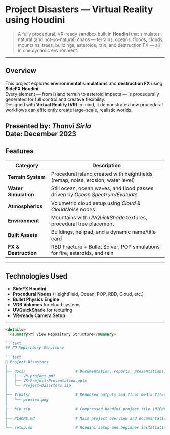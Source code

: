 
# Project Disasters — Virtual Reality using Houdini

> A fully procedural, VR-ready sandbox built in **Houdini** that simulates natural (and not-so-natural) chaos — terrains, oceans, floods, clouds, mountains, trees, buildings, asteroids, rain, and destruction FX — all in one dynamic environment.

---

## Overview

This project explores **environmental simulations** and **destruction FX** using **SideFX Houdini**.  
Every element — from island terrain to asteroid impacts — is procedurally generated for full control and creative flexibility.  
Designed with **Virtual Reality (VR)** in mind, it demonstrates how procedural workflows can efficiently create large-scale, realistic worlds.

**Presented by:** *Thanvi Sirla*  
**Date:** December 2023  
---

## Features

| Category | Description |
|-----------|-------------|
|  **Terrain System** | Procedural island created with heightfields (remap, noise, erosion, water level) |
|  **Water Simulation** | Still ocean, ocean waves, and flood passes driven by *Ocean Spectrum/Evaluate* |
|  **Atmospherics** | Volumetric cloud setup using *Cloud* & *CloudNoise* nodes |
|  **Environment** | Mountains with *UVQuickShade* textures, procedural tree placement |
|  **Built Assets** | Buildings, helipad, and a dynamic name/title card |
|  **FX & Destruction** | RBD Fracture + Bullet Solver, POP simulations for fire, asteroids, and rain |

---

## Technologies Used

-  **SideFX Houdini**
-  **Procedural Nodes** (HeightField, Ocean, POP, RBD, Cloud, etc.)
-  **Bullet Physics Engine**
-  **VDB Volumes** for cloud systems
-  **UVQuickShade** for texturing
-  **VR-ready Camera Setup**

---

```markdown
<details>
  <summary>🗂️ View Repository Structure</summary>

```text
## 🗂️ Repository Structure

```text
📁 Project-Disasters
│
├── docs/                      # Documentation, reports, presentations, etc.
│   ├── VR-project.pdf
│   ├── VR-Project-Presentation.pptx
│   └── Project-Disasters.zip
│
├── finals/                    # Rendered outputs and final media files
│   └── preview.png
│
├── hip.zip                    # Compressed Houdini project file (HIPNC + assets)
│
├── README.md                  # Main project overview and documentation
│
└── setup.md                   # Houdini setup and beginner installation guide



